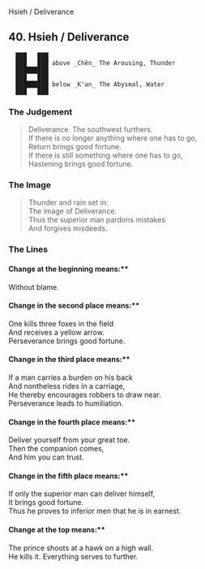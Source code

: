 Hsieh / Deliverance
## 40. Hsieh / Deliverance
      ███   ███
      ███   ███ above _Chên_ The Arousing, Thunder  
      █████████
      ███   ███
      █████████ below _K'an_ The Abysmal, Water  
      ███   ███
### The Judgement
> Deliverance. The southwest furthers.  
 If there is no longer anything where one has to go,  
 Return brings good fortune.  
 If there is still something where one has to go,  
 Hastening brings good fortune.
### The Image
> Thunder and rain set in:  
 The image of Deliverance.  
 Thus the superior man pardons mistakes  
 And forgives misdeeds.
### The Lines

#### Change at the beginning means:**  
 Without blame.
#### Change in the second place means:**  
 One kills three foxes in the field  
 And receives a yellow arrow.  
 Perseverance brings good fortune.
#### Change in the third place means:**  
 If a man carries a burden on his back  
 And nontheless rides in a carriage,  
 He thereby encourages robbers to draw near.  
 Perseverance leads to humiliation.
#### Change in the fourth place means:**  
 Deliver yourself from your great toe.  
 Then the companion comes,  
 And him you can trust.
#### Change in the fifth place means:**  
 If only the superior man can deliver himself,  
 It brings good fortune.  
 Thus he proves to inferior men that he is in earnest.
#### Change at the top means:**  
 The prince shoots at a hawk on a high wall.  
 He kills it. Everything serves to further.



